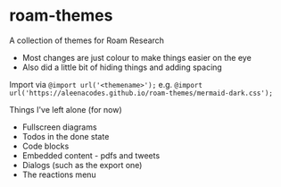 # roam-themes

A collection of themes for Roam Research

- Most changes are just colour to make things easier on the eye
- Also did a little bit of hiding things and adding spacing

Import via `@import url('<themename>');` e.g. `@import url('https://aleenacodes.github.io/roam-themes/mermaid-dark.css');`

Things I've left alone (for now)

- Fullscreen diagrams
- Todos in the done state
- Code blocks
- Embedded content - pdfs and tweets
- Dialogs (such as the export one)
- The reactions menu
